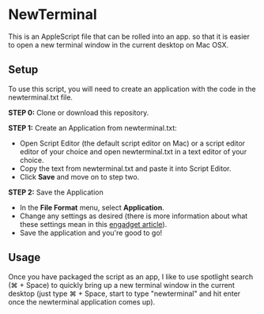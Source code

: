 # NewTerminal
This is an AppleScript file that can be rolled into an app. so that it is easier to open a new terminal window in the current desktop on Mac OSX.

## Setup
To use this script, you will need to create an application with the code in the newterminal.txt file.

**STEP 0:** Clone or download this repository.

**STEP 1:** Create an Application from newterminal.txt:
- Open Script Editor (the default script editor on Mac) or a script editor editor of your choice and open newterminal.txt in a text editor of your choice.
- Copy the text from newterminal.txt and paste it into Script Editor.
- Click **Save** and move on to step two.

**STEP 2:** Save the Application
- In the **File Format** menu, select **Application**.
- Change any settings as desired (there is more information about what these settings mean in this [engadget article](https://www.engadget.com/2008/01/13/applescript-saving-scripts/)).
- Save the application and you're good to go!

## Usage
Once you have packaged the script as an app, I like to use spotlight search (⌘ + Space) to quickly bring up a new terminal window in the current desktop (just type ⌘ + Space, start to type "newterminal" and hit enter once the newterminal application comes up).
